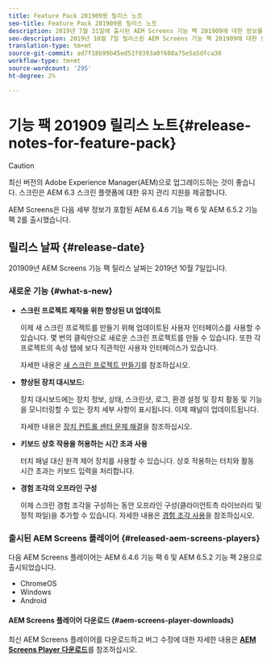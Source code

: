 ```yaml
---
title: Feature Pack 201909용 릴리스 노트
seo-title: Feature Pack 201909용 릴리스 노트
description: 2019년 7월 31일에 출시된 AEM Screens 기능 팩 201909에 대한 정보를 보려면 이 페이지를 따르십시오.
seo-description: 2019년 10월 7일 릴리스된 AEM Screens 기능 팩 201909에 대한 정보를 보려면 이 페이지를 따르십시오.
translation-type: tm+mt
source-git-commit: ad7f18b99b45ed51f0393a0f608a75e5a5dfca30
workflow-type: tm+mt
source-wordcount: '295'
ht-degree: 2%

---
```



# 기능 팩 201909 릴리스 노트{#release-notes-for-feature-pack}

>[!CAUTION]
>
>최신 버전의 Adobe Experience Manager(AEM)으로 업그레이드하는 것이 좋습니다. 스크린은 AEM 6.3 스크린 플랫폼에 대한 유지 관리 지원을 제공합니다.

AEM Screens은 다음 세부 정보가 포함된 AEM 6.4.6 기능 팩 6 및 AEM 6.5.2 기능 팩 2를 출시했습니다.

## 릴리스 날짜 {#release-date}

201909년 AEM Screens 기능 팩 릴리스 날짜는 2019년 10월 7일입니다.

### 새로운 기능 {#what-s-new}

* **스크린 프로젝트 제작을 위한 향상된 UI 업데이트**

   이제 새 스크린 프로젝트를 만들기 위해 업데이트된 사용자 인터페이스를 사용할 수 있습니다. 몇 번의 클릭만으로 새로운 스크린 프로젝트를 만들 수 있습니다. 또한 각 프로젝트의 속성 탭에 보다 직관적인 사용자 인터페이스가 있습니다.

   자세한 내용은 [새 스크린 프로젝트 만들기](creating-a-screens-project.md)를 참조하십시오.

* **향상된 장치 대시보드:**

   장치 대시보드에는 장치 정보, 상태, 스크린샷, 로그, 환경 설정 및 장치 활동 및 기능을 모니터링할 수 있는 장치 세부 사항이 표시됩니다. 이제 패널이 업데이트됩니다.

   자세한 내용은 [장치 컨트롤 센터 문제 해결](monitoring-screens.md)을 참조하십시오.

* **키보드 상호 작용을 허용하는 시간 초과 사용**

   터치 패널 대신 원격 제어 장치를 사용할 수 있습니다. 상호 작용하는 터치와 활동 시간 초과는 키보드 입력을 처리합니다.

* **경험 조각의 오프라인 구성**

   이제 스크린 경험 조각을 구성하는 동안 오프라인 구성(클라이언트측 라이브러리 및 정적 파일)을 추가할 수 있습니다.
자세한 내용은 [경험 조각 사용](experience-fragments-in-screens.md)을 참조하십시오.

### 출시된 AEM Screens 플레이어 {#released-aem-screens-players}

다음 AEM Screens 플레이어는 AEM 6.4.6 기능 팩 6 및 AEM 6.5.2 기능 팩 2용으로 출시되었습니다.

* ChromeOS
* Windows
* Android

#### AEM Screens 플레이어 다운로드 {#aem-screens-player-downloads}

최신 AEM Screens 플레이어를 다운로드하고 버그 수정에 대한 자세한 내용은 [**AEM Screens Player 다운로드**](https://download.macromedia.com/screens/)를 참조하십시오.
